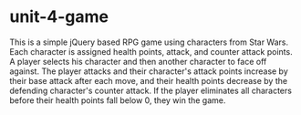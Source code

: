 # unit-4-game

This is a simple jQuery based RPG game using characters from Star Wars. Each character is assigned health points, attack, and counter attack points. A player selects his character and then another character to face off against. The player attacks and their character's attack points increase by their base attack after each move, and their health points decrease by the defending character's counter attack. If the player eliminates all characters before their health points fall below 0, they win the game.

